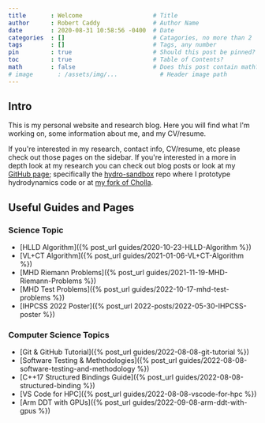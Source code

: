 ```yaml
---
title       : Welcome                    # Title
author      : Robert Caddy               # Author Name
date        : 2020-08-31 10:58:56 -0400  # Date
categories  : []                         # Catagories, no more than 2
tags        : []                         # Tags, any number
pin         : true                       # Should this post be pinned?
toc         : true                       # Table of Contents?
math        : false                      # Does this post contain math?
# image       : /assets/img/...            # Header image path
---
```


## Intro

This is my personal website and research blog. Here you will find what I'm
working on, some information about me, and my CV/resume.

If you're interested in my research, contact info, CV/resume, etc please check
out those pages on the sidebar. If you're interested in a more in depth look at
my research you can check out blog posts or look at my [GitHub
page](https://github.com/bcaddy); specifically the
[hydro-sandbox](https://github.com/bcaddy/hydro-sandbox) repo where I prototype
hydrodynamics code or at [my fork of Cholla](https://github.com/bcaddy/cholla).

## Useful Guides and Pages

### Science Topic

- [HLLD Algorithm]({% post_url guides/2020-10-23-HLLD-Algorithm %})
- [VL+CT Algorithm]({% post_url guides/2021-01-06-VL+CT-Algorithm %})
- [MHD Riemann Problems]({% post_url guides/2021-11-19-MHD-Riemann-Problems %})
- [MHD Test Problems]({% post_url guides/2022-10-17-mhd-test-problems %})
- [IHPCSS 2022 Poster]({% post_url 2022-posts/2022-05-30-IHPCSS-poster %})

### Computer Science Topics

- [Git & GitHub Tutorial]({% post_url guides/2022-08-08-git-tutorial %})
- [Software Testing & Methodologies]({% post_url guides/2022-08-08-software-testing-and-methodology %})
- [C++17 Structured Bindings Guide]({% post_url guides/2022-08-08-structured-binding %})
- [VS Code for HPC]({% post_url guides/2022-08-08-vscode-for-hpc %})
- [Arm DDT with GPUs]({% post_url guides/2022-09-08-arm-ddt-with-gpus %})
